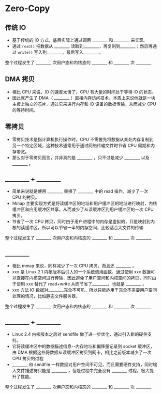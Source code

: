 # Zero-Copy

## 传统 IO

- 基于传统的 IO 方式，底层实际上通过调用 \_\_\_\_\_\_\_\_ 和 \_\_\_\_\_\_\_\_ 来实现。
- 通过 `read()` 把数据从 \_\_\_\_\_\_\_\_ 读取到\_\_\_\_\_\_\_\_，再复制到\_\_\_\_\_\_\_\_；然后再通过 `write()` 写入到\_\_\_\_\_\_\_\_，最后写入\_\_\_\_\_\_\_\_。

整个过程发生了 \_\_\_\_\_\_\_\_ 次用户态和内核态的 \_\_\_\_\_\_\_\_ 和 \_\_\_\_\_\_\_\_ 次 \_\_\_\_\_\_\_\_

## DMA 拷贝

- 相比 CPU 来说，IO 的速度太慢了，CPU 有大量的时间处于等待 IO 的状态。
- 因此就产生了 DMA（ \_\_\_\_\_\_\_\_ ）直接内存访问技术，本质上来说他就是一块主板上独立的芯片，通过它来进行内存和 IO 设备的数据传输，从而减少 CPU 的等待时间。

## 零拷贝

- 零拷贝技术是指计算机执行操作时，CPU 不需要先将数据从某处内存复制到另一个特定区域，这种技术通常用于通过网络传输文件时节省 CPU 周期和内存带宽。
- 那么对于零拷贝而言，并非真的是 \_\_\_\_\_\_\_\_ ，只不过是减少 \_\_\_\_\_\_\_\_ 以及 \_\_\_\_\_\_\_\_ 。

## \_\_\_\_\_\_\_\_ + \_\_\_\_\_\_\_\_

- 简单来说就是使用 \_\_\_\_\_\_\_\_ 替换了 \_\_\_\_\_\_\_\_ 中的 read 操作，减少了一次 CPU 的拷贝。
- Mmap 主要实现方式是将读缓冲区的地址和用户缓冲区的地址进行映射，内核缓冲区和应用缓冲区共享，从而减少了从读缓冲区到用户缓冲区的一次 CPU 拷贝。
- 节省了一次 CPU 拷贝，同时由于用户进程中的内存是虚拟的，只是映射到内核的读缓冲区，所以可以节省一半的内存空间，比较适合大文件的传输

整个过程发生了 \_\_\_\_\_\_\_\_ 次用户态和内核态的 \_\_\_\_\_\_\_\_ 和 \_\_\_\_\_\_\_\_ 次 \_\_\_\_\_\_\_\_

## \_\_\_\_\_\_\_\_

- 相比 mmap 来说，同样减少了一次 CPU 拷贝，而且还 \_\_\_\_\_\_\_\_ 。
- xxx 是 Linux 2.1 内核版本后引入的一个系统调用函数，通过使用 xxx 数据可以直接在内核空间进行传输，因此避免了用户空间和内核空间的拷贝，同时由于使用 xxx 替代了 read+write 从而节省了\_\_\_\_\_\_\_\_，也就是 \_\_\_\_\_\_\_\_ 。
- xxx 方法 IO 数据对\_\_\_\_\_\_\_\_完全不可见，所以只能适用于完全不需要用户空间处理的情况，比如静态文件服务器。

整个过程发生了 \_\_\_\_\_\_\_\_ 次用户态和内核态的 \_\_\_\_\_\_\_\_ 和 \_\_\_\_\_\_\_\_ 次 \_\_\_\_\_\_\_\_

## \_\_\_\_\_\_\_\_ + \_\_\_\_\_\_\_\_

- Linux 2.4 内核版本之后对 sendfile 做了进一步优化，通过引入新的硬件支持。
- 它将读缓冲区中的数据描述信息--内存地址和偏移量记录到 socket 缓冲区，由 DMA 根据这些将数据从读缓冲区拷贝到网卡，相比之前版本减少了一次 CPU 拷贝的过程
- \_\_\_\_\_\_\_\_ 和 sendfile 一样数据对用户空间不可见，而且需要硬件支持，同时输入文件描述符只能是 \_\_\_\_\_\_\_\_ ，但是过程中完全没有 \_\_\_\_\_\_\_\_ 过程，极大提升了性能。

整个过程发生了 \_\_\_\_\_\_\_\_ 次用户态和内核态的 \_\_\_\_\_\_\_\_ 和 \_\_\_\_\_\_\_\_ 次 \_\_\_\_\_\_\_\_
